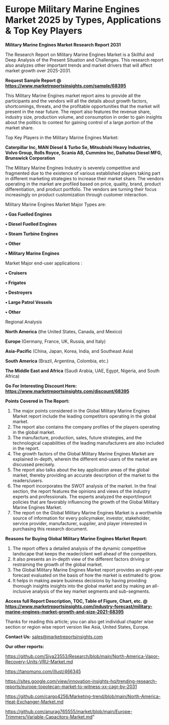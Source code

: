 # Europe Military Marine Engines Market 2025 by Types, Applications & Top Key Players

<strong>Military Marine Engines Market Research Report 2031</strong>

The Research Report on Military Marine Engines Market is a Skillful and Deep Analysis of the Present Situation and Challenges. This research report also analyzes other important trends and market drivers that will affect market growth over 2025-2031.

<strong>Request Sample Report @ <a href=https://www.marketreportsinsights.com/sample/68395>https://www.marketreportsinsights.com/sample/68395</a></strong>

This Military Marine Engines market report aims to provide all the participants and the vendors will all the details about growth factors, shortcomings, threats, and the profitable opportunities that the market will present in the near future. The report also features the revenue share, industry size, production volume, and consumption in order to gain insights about the politics to contest for gaining control of a large portion of the market share.

Top Key Players in the Military Marine Engines Market:

<strong>Caterpillar Inc, MAN Diesel & Turbo Se, Mitsubishi Heavy Industries, Volvo Group, Rolls Royce, Scania AB, Cummins Inc, Daihatsu Diesel MFG, Brunswick Corporation</strong>

The Military Marine Engines Industry is severely competitive and fragmented due to the existence of various established players taking part in different marketing strategies to increase their market share. The vendors operating in the market are profiled based on price, quality, brand, product differentiation, and product portfolio. The vendors are turning their focus increasingly on product customization through customer interaction.

Military Marine Engines Market Major Types are:

<strong>• Gas Fuelled Engines

• Diesel Fuelled Engines

• Steam Turbine Engines

• Other

• Military Marine Engines</strong>

Market Major end-user applications :

<strong>• Cruisers

• Frigates

• Destroyers

• Large Patrol Vessels

• Other</strong>

Regional Analysis

</u><strong><b>North America</b></strong> (the United States, Canada, and Mexico)

<strong><b>Europe </b></strong>(Germany, France, UK, Russia, and Italy)

<strong><b>Asia-Pacific</b></strong> (China, Japan, Korea, India, and Southeast Asia)

<strong><b>South America</b></strong> (Brazil, Argentina, Colombia, etc.)

<strong><b>The Middle East and Africa</b></strong> (Saudi Arabia, UAE, Egypt, Nigeria, and South Africa)

<strong>Go For Interesting Discount Here: <a href=https://www.marketreportsinsights.com/discount/68395>https://www.marketreportsinsights.com/discount/68395</a></strong>

<strong>Points Covered in The Report:</strong>
<ol>
  <li>The major points considered in the Global Military Marine Engines Market report include the leading competitors operating in the global market.</li>
  <li>The report also contains the company profiles of the players operating in the global market.</li>
  <li>The manufacture, production, sales, future strategies, and the technological capabilities of the leading manufacturers are also included in the report.</li>
  <li>The growth factors of the Global Military Marine Engines Market are explained in-depth, wherein the different end-users of the market are discussed precisely.</li>
  <li>The report also talks about the key application areas of the global market, thereby providing an accurate description of the market to the readers/users.</li>
  <li>The report incorporates the SWOT analysis of the market. In the final section, the report features the opinions and views of the industry experts and professionals. The experts analyzed the export/import policies that are favorably influencing the growth of the Global Military Marine Engines Market.</li>
  <li>The report on the Global Military Marine Engines Market is a worthwhile source of information for every policymaker, investor, stakeholder, service provider, manufacturer, supplier, and player interested in purchasing this research document.</li>
</ol>
<strong>Reasons for Buying Global Military Marine Engines Market Report:</strong>

<ol>
  <li>The report offers a detailed analysis of the dynamic competitive landscape that keeps the reader/client well ahead of the competitors.</li>
  <li>It also presents an in-depth view of the different factors driving or restraining the growth of the global market.</li>
  <li>The Global Military Marine Engines Market report provides an eight-year forecast evaluated on the basis of how the market is estimated to grow.</li>
  <li>It helps in making aware business decisions by having providing thorough insights insights into the global market and by making an all-inclusive analysis of the key market segments and sub-segments.</li>
</ol>
<strong>Access full Report Description, TOC, Table of Figure, Chart, etc. @ <a href=https://www.marketreportsinsights.com/industry-forecast/military-marine-engines-market-growth-and-size-2021-68395>https://www.marketreportsinsights.com/industry-forecast/military-marine-engines-market-growth-and-size-2021-68395</a></strong>


Thanks for reading this article; you can also get individual chapter wise section or region wise report version like Asia, United States, Europe.

<strong>Contact Us:</strong>
sales@marketreportsinsights.com

<strong>Our other reports:</strong>

<a href=https://github.com/Siya23553/Research/blob/main/North-America-Vapor-Recovery-Units-VRU-Market.md>https://github.com/Siya23553/Research/blob/main/North-America-Vapor-Recovery-Units-VRU-Market.md</a>

<a href=https://tanomuno.com/illust/466345>https://tanomuno.com/illust/466345</a>

<a href=https://sites.google.com/view/innovation-insights-hq/trending-research-reports/europe-topotecan-market-to-witness-xx-cagr-by-2031>https://sites.google.com/view/innovation-insights-hq/trending-research-reports/europe-topotecan-market-to-witness-xx-cagr-by-2031</a>

<a href=https://github.com/cargo4256/Marketing-trend/blob/main/North-America-Heat-Exchanger-Market.md>https://github.com/cargo4256/Marketing-trend/blob/main/North-America-Heat-Exchanger-Market.md</a>

<a href=https://github.com/anurag765555/market/blob/main/Europe-Trimmers/Variable-Capacitors-Market.md>https://github.com/anurag765555/market/blob/main/Europe-Trimmers/Variable-Capacitors-Market.md</a>"
